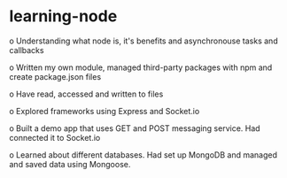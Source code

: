 # learning-node

o Understanding what node is, it's benefits and asynchronouse tasks and callbacks

o Written my own module, managed third-party packages with npm and create package.json files

o Have read, accessed and written to files

o Explored frameworks using Express and Socket.io

o Built a demo app that uses GET and POST messaging service. Had connected it to Socket.io

o Learned about different databases. Had set up MongoDB and managed and saved data using Mongoose.




